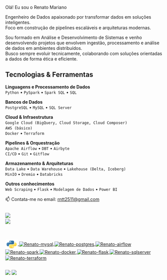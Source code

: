 Olá! Eu sou o Renato Mariano

Engenheiro de Dados apaixonado por transformar dados em soluções inteligentes.  
Foco em construção de pipelines escaláveis e arquiteturas modernas.

Sou formado em Análise e Desenvolvimento de Sistemas e venho desenvolvendo projetos que envolvem ingestão, processamento e análise de dados em ambientes distribuídos.  
Busco sempre evoluir tecnicamente, colaborando com soluções orientadas a dados de forma ética e eficiente.

## Tecnologias & Ferramentas

**Linguagens e Processamento de Dados**  
`Python` • `PySpark` • `Spark SQL` • `SQL`

**Bancos de Dados**  
`PostgreSQL` • `MySQL` • `SQL Server`

**Cloud & Infraestrutura**  
`Google Cloud (BigQuery, Cloud Storage, Cloud Composer)`  
`AWS (básico)`  
`Docker` • `Terraform`

**Pipelines & Orquestração**  
`Apache Airflow` • `DBT` • `Airbyte`  
`CI/CD` • `Git` • `Gitflow`

**Armazenamento & Arquiteturas**  
`Data Lake` • `Data Warehouse` • `Lakehouse (Delta, Iceberg)`  
`MinIO` • `Dremio` • `Databricks`

**Outros conhecimentos**  
`Web Scraping` • `Flask` • `Modelagem de Dados` • `Power BI`


📫 Contata-me no email: rntt2511@gmail.com
      

##

<picture>
  <source
    srcset="https://github-readme-stats.vercel.app/api?username=lobobranco96&show_icons=true&theme=dracula"
    media="(prefers-color-scheme: dark)"
  />
  <source
    srcset="https://github-readme-stats.vercel.app/api?username=lobobranco96&show_icons=true"
    media="(prefers-color-scheme: light), (prefers-color-scheme: no-preference)"
  />
  <img src="https://github-readme-stats.vercel.app/api?username=anuraghazra&show_icons=true" />
</picture>

<div>
  <a href='https://github.com/lobobranco96'>
  <img height='180em' src='https://github-readme-stats.vercel.app/api/top-langs/?username=lobobranco96&layout=compact&langs_count=16&theme=dark'/>
</div>

##
<div style="display: inline_block"><br>
  <img align="center" alt="Renato-Python" height="30" width="40" src="https://raw.githubusercontent.com/devicons/devicon/master/icons/python/python-original.svg">
  <img align="center" alt="Renato-mysql" height="30" width="40" src="https://cdn.jsdelivr.net/gh/devicons/devicon/icons/mysql/mysql-original.svg" />
  <img align="center" alt="Renato-postgres" height="30" width="40" src="https://cdn.jsdelivr.net/gh/devicons/devicon/icons/postgresql/postgresql-original.svg" />
   <img  align="center" alt="Renato-airflow" height="30" width="40" 
 src="https://cdn.jsdelivr.net/gh/devicons/devicon/icons/apacheairflow/apacheairflow-original.svg" />
   <img  align="center" alt="Renato-spark" height="30" width="40" 
 src="https://cdn.jsdelivr.net/gh/devicons/devicon/icons/apachespark/apachespark-original.svg" />
    <img  align="center" alt="Renato-docker" height="30" width="40" 
 src="https://cdn.jsdelivr.net/gh/devicons/devicon/icons/docker/docker-original.svg" />
     <img  align="center" alt="Renato-flask" height="30" width="40" 
 src="https://cdn.jsdelivr.net/gh/devicons/devicon/icons/flask/flask-original.svg" />
      <img  align="center" alt="Renato-sqlserver" height="30" width="40" 
 src="https://cdn.jsdelivr.net/gh/devicons/devicon/icons/microsoftsqlserver/microsoftsqlserver-original.svg" />
      <img  align="center" alt="Renato-terraform" height="30" width="40" 
 src="https://cdn.jsdelivr.net/gh/devicons/devicon/icons/terraform/terraform-original.svg" />
    
</div>
  
##
<div> 
  <a href = "mailto:rntt2511@gmail.com"><img src="https://img.shields.io/badge/-Gmail-%23333?style=for-the-badge&logo=gmail&logoColor=white" target="_blank"></a>
  <a href="https://www.linkedin.com/in/marianore26/" target="_blank"><img src="https://img.shields.io/badge/-LinkedIn-%230077B5?style=for-the-badge&logo=linkedin&logoColor=white" target="_blank"></a> 
  
</div>
